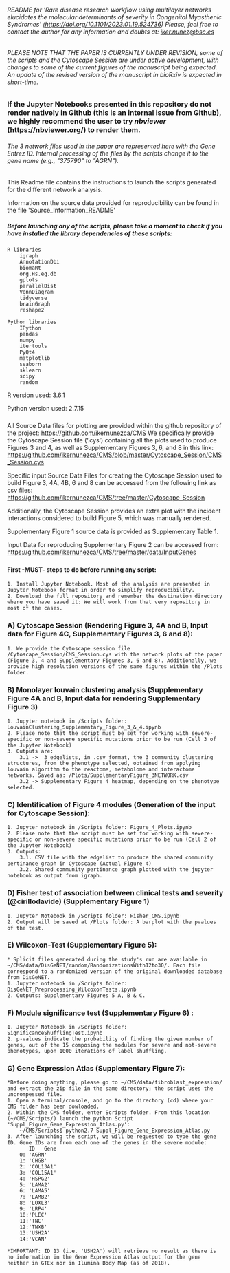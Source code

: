 ###### README for 'Rare disease research workflow using multilayer networks elucidates the molecular determinants of severity in Congenital Myasthenic Syndromes' (https://doi.org/10.1101/2023.01.19.524736) Please, feel free to contact the author for any information and doubts at: iker.nunez@bsc.es

###### PLEASE NOTE THAT THE PAPER IS CURRENTLY UNDER REVISION, some of the scripts and the Cytoscape Session are under active development, with changes to some of the current figures of the manuscript being expected. An update of the revised version of the manuscript in bioRxiv is expected in short-time.

### If the Jupyter Notebooks presented in this repository do not render natively in Github (this is an internal issue from Github), we highly recommend the user to try *nbviewer* (https://nbviewer.org/) to render them.


###### The 3 network files used in the paper are represented here with the Gene Entrez ID. Internal processing of the files by the scripts change it to the gene name (e.g., "375790" to "AGRN"). 

This Readme file contains the instructions to launch the scripts generated for the different network analysis.

Information on the source data provided for reproducibility can be found in the file 'Source_Information_README'

##### Before launching any of the scripts, please take a moment to check if you have installed the library dependencies of these scripts:

	R libraries
		igraph
		AnnotationDbi
		biomaRt
		org.Hs.eg.db
		gplots
		parallelDist
		VennDiagram
		tidyverse
		brainGraph
		reshape2

	Python libraries
		IPython
		pandas
		numpy
		itertools
		PyQt4
		matplotlib
		seaborn
		sklearn
		scipy
		random

R version used: 3.6.1

Python version used: 2.7.15

##### 
All Source Data files for plotting are provided within the github repository of the project: https://github.com/ikernunezca/CMS
We specifically provide the Cytoscape Session file (‘.cys’) containing all the plots used to produce Figures 3 and 4, as well as Supplementary Figures 3, 6, and 8 in this link: https://github.com/ikernunezca/CMS/blob/master/Cytoscape_Session/CMS_Session.cys

Specific input Source Data Files for creating the Cytoscape Session used to build Figure 3, 4A, 4B, 6 and 8 can be accessed from the following link as csv files: 
https://github.com/ikernunezca/CMS/tree/master/Cytoscape_Session

Additionally, the Cytoscape Session provides an extra plot with the incident interactions considered to build Figure 5, which was manually rendered.

Supplementary Figure 1 source data is provided as Supplementary Table 1. 

Input Data for reproducing Supplementary Figure 2 can be accessed from:
https://github.com/ikernunezca/CMS/tree/master/data/InputGenes
#####


#### First -MUST- steps to do before running any script:
    1. Install Jupyter Notebook. Most of the analysis are presented in Jupyter Notebook format in order to simplify reproducibility.
	2. Download the full repository and remember the destination directory where you have saved it: We will work from that very repository in most of the cases.

 ### A) Cytoscape Session (Rendering Figure 3, 4A and B, Input data for Figure 4C, Supplementary Figures 3, 6 and 8): 
	1. We provide the Cytoscape session file /Cytoscape_Session/CMS_Session.cys with the network plots of the paper (Figure 3, 4 and Supplementary Figures 3, 6 and 8). Additionally, we provide high resolution versions of the same figures within the /Plots folder.

### B) Monolayer louvain clustering analysis (Supplementary Figure 4A and B, Input data for rendering Supplementary Figure 3)
	1. Jupyter notebook in /Scripts folder: LouvainClustering_Supplementary_Figure_3_&_4.ipynb
 	2. Please note that the script must be set for working with severe-specific or non-severe specific mutations prior to be run (Cell 3 of the Jupyter Notebook)
	3. Outputs are:
		3.1 ->  3 edgelists, in .csv format, the 3 community clustering structures, from the phenotype selected, obtained from applying louvain algorithm to the reactome, metabolome and interactome networks. Saved as: /Plots/SupplementaryFigure_3NETWORK.csv
		3.2 -> Supplementary Figure 4 heatmap, depending on the phenotype selected.

### C) Identification of Figure 4 modules (Generation of the input for Cytoscape Session):
	1. Jupyter notebook in /Scripts folder: Figure_4_Plots.ipynb
 	2. Please note that the script must be set for working with severe-specific or non-severe specific mutations prior to be run (Cell 2 of the Jupyter Notebook)
	3. Outputs: 
        3.1. CSV file with the edgelist to produce the shared community pertinance graph in Cytoscape (Actual Figure 4)
        3.2. Shared community pertinance graph plotted with the jupyter notebook as output from igraph.

### D) Fisher test of association between clinical tests and severity (@cirillodavide) (Supplementary Figure 1)
	1. Jupyter Notebook in /Scripts folder: Fisher_CMS.ipynb
	2. Output will be saved at /Plots folder: A barplot with the pvalues of the test. 
	

### E) Wilcoxon-Test (Supplementary Figure 5):
	* Splicit files generated during the study's run are available in ~/CMS/data/DisGeNET/random/RandomizationsWith12to30/. Each file correspond to a randomized version of the original downloaded database from DisGeNET.
	1. Jupyter notebook in /Scripts folder: DisGeNET_Preprocessing_WilcoxonTests.ipynb
    2. Outputs: Supplementary Figures 5 A, B & C.


### F) Module significance test (Supplementary Figure 6) :
	1. Jupyter Notebook in /Scripts folder: SignificanceShufflingTest.ipynb
    2. p-values indicate the probability of finding the given number of genes, out of the 15 composing the modules for severe and not-severe phenotypes, upon 1000 iterations of label shuffling.


### G) Gene Expression Atlas (Supplementary Figure 7):
	*Before doing anything, please go to ~/CMS/data/fibroblast_expression/ and extract the zip file in the same directory; the script uses the uncrompessed file. 
	1. Open a terminal/console, and go to the directory (cd) where your CMS folder has been dowloaded.
	2. Within the CMS folder, enter Scripts folder. From this location (~/CMS/Scripts/) launch the python Script 'Suppl_Figure_Gene_Expression_Atlas.py':
		~/CMS/Scripts$ python2.7 Suppl_Figure_Gene_Expression_Atlas.py
	3. After launching the script, we will be requested to type the gene ID. Gene IDs are from each one of the genes in the severe module:
	       ID   Gene		
		0: 'AGRN'
		1: 'CHGB'
		2: 'COL13A1'
		3: 'COL15A1'
		4: 'HSPG2'
		5: 'LAMA2'
		6: 'LAMA5'
		7: 'LAMB2'
		8: 'LOXL3'
		9: 'LRP4'
		10:'PLEC'
		11:'TNC'
		12:'TNXB'
		13:'USH2A'
		14:'VCAN'

	*IMPORTANT: ID 13 (i.e. 'USH2A') will retrieve no result as there is no information in the Gene Expression Atlas output for the gene neither in GTEx nor in Ilumina Body Map (as of 2018). 
